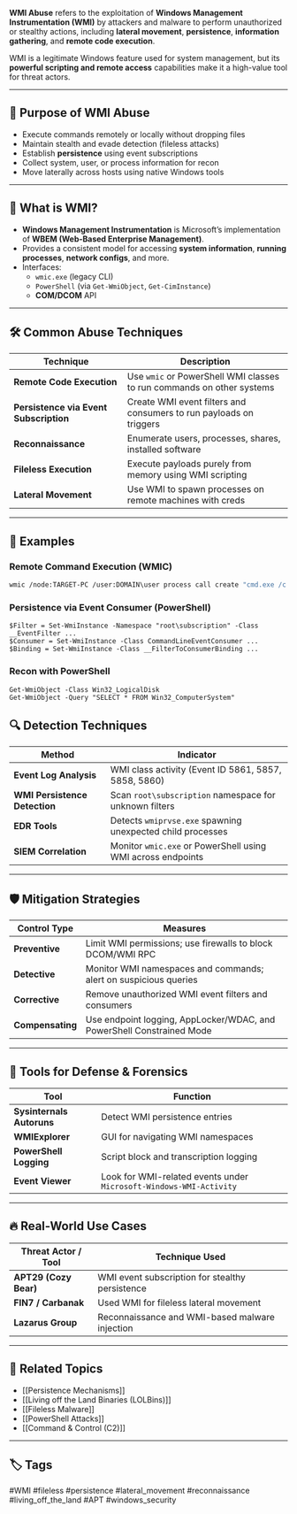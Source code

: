**WMI Abuse** refers to the exploitation of **Windows Management Instrumentation (WMI)** by attackers and malware to perform unauthorized or stealthy actions, including **lateral movement**, **persistence**, **information gathering**, and **remote code execution**.

WMI is a legitimate Windows feature used for system management, but its **powerful scripting and remote access** capabilities make it a high-value tool for threat actors.

---

## 🎯 Purpose of WMI Abuse

- Execute commands remotely or locally without dropping files
- Maintain stealth and evade detection (fileless attacks)
- Establish **persistence** using event subscriptions
- Collect system, user, or process information for recon
- Move laterally across hosts using native Windows tools

---

## 🧠 What is WMI?

- **Windows Management Instrumentation** is Microsoft’s implementation of **WBEM (Web-Based Enterprise Management)**.
- Provides a consistent model for accessing **system information**, **running processes**, **network configs**, and more.
- Interfaces:
  - `wmic.exe` (legacy CLI)
  - `PowerShell` (via `Get-WmiObject`, `Get-CimInstance`)
  - **COM/DCOM** API

---

## 🛠️ Common Abuse Techniques

| Technique                          | Description                                                |
|------------------------------------|------------------------------------------------------------|
| **Remote Code Execution**          | Use `wmic` or PowerShell WMI classes to run commands on other systems |
| **Persistence via Event Subscription** | Create WMI event filters and consumers to run payloads on triggers |
| **Reconnaissance**                 | Enumerate users, processes, shares, installed software     |
| **Fileless Execution**             | Execute payloads purely from memory using WMI scripting    |
| **Lateral Movement**               | Use WMI to spawn processes on remote machines with creds   |

---

## 🧪 Examples

### Remote Command Execution (WMIC)
```bash
wmic /node:TARGET-PC /user:DOMAIN\user process call create "cmd.exe /c calc.exe"
```

### Persistence via Event Consumer (PowerShell)
```
$Filter = Set-WmiInstance -Namespace "root\subscription" -Class __EventFilter ...
$Consumer = Set-WmiInstance -Class CommandLineEventConsumer ...
$Binding = Set-WmiInstance -Class __FilterToConsumerBinding ...
```

### Recon with PowerShell
```
Get-WmiObject -Class Win32_LogicalDisk
Get-WmiObject -Query "SELECT * FROM Win32_ComputerSystem"
```

## 🔍 Detection Techniques

|Method|Indicator|
|---|---|
|**Event Log Analysis**|WMI class activity (Event ID 5861, 5857, 5858, 5860)|
|**WMI Persistence Detection**|Scan `root\subscription` namespace for unknown filters|
|**EDR Tools**|Detects `wmiprvse.exe` spawning unexpected child processes|
|**SIEM Correlation**|Monitor `wmic.exe` or PowerShell using WMI across endpoints|

---

## 🛡️ Mitigation Strategies

|Control Type|Measures|
|---|---|
|**Preventive**|Limit WMI permissions; use firewalls to block DCOM/WMI RPC|
|**Detective**|Monitor WMI namespaces and commands; alert on suspicious queries|
|**Corrective**|Remove unauthorized WMI event filters and consumers|
|**Compensating**|Use endpoint logging, AppLocker/WDAC, and PowerShell Constrained Mode|

---

## 🧬 Tools for Defense & Forensics

|Tool|Function|
|---|---|
|**Sysinternals Autoruns**|Detect WMI persistence entries|
|**WMIExplorer**|GUI for navigating WMI namespaces|
|**PowerShell Logging**|Script block and transcription logging|
|**Event Viewer**|Look for WMI-related events under `Microsoft-Windows-WMI-Activity`|

---

## 🔥 Real-World Use Cases

|Threat Actor / Tool|Technique Used|
|---|---|
|**APT29 (Cozy Bear)**|WMI event subscription for stealthy persistence|
|**FIN7 / Carbanak**|Used WMI for fileless lateral movement|
|**Lazarus Group**|Reconnaissance and WMI-based malware injection|

---

## 🔗 Related Topics

- [[Persistence Mechanisms]]
- [[Living off the Land Binaries (LOLBins)]]
- [[Fileless Malware]]
- [[PowerShell Attacks]]
- [[Command & Control (C2)]]

---

## 🏷 Tags

#WMI #fileless #persistence #lateral_movement #reconnaissance #living_off_the_land #APT #windows_security